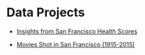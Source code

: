 # Data Projects

- [Insights from San Francisco Health Scores](http://nbviewer.ipython.org/github/srisays/data-projects/blob/master/sf_restaurant_health_scores/sf_restaurant_health_scores.ipynb)

- [Movies Shot in San Francisco (1915-2015)](http://nbviewer.ipython.org/github/srisays/data-projects/blob/master/sf_movies/sf_movies.ipynb)
